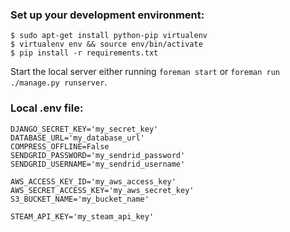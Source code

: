 ### Set up your development environment:

    $ sudo apt-get install python-pip virtualenv
    $ virtualenv env && source env/bin/activate
    $ pip install -r requirements.txt

Start the local server either running `foreman start` or `foreman run ./manage.py runserver`.

### Local .env file:

    DJANGO_SECRET_KEY='my_secret_key'
    DATABASE_URL='my_database_url'
    COMPRESS_OFFLINE=False
    SENDGRID_PASSWORD='my_sendrid_password'
    SENDGRID_USERNAME='my_sendrid_username'
    
    AWS_ACCESS_KEY_ID='my_aws_access_key'
    AWS_SECRET_ACCESS_KEY='my_aws_secret_key'
    S3_BUCKET_NAME='my_bucket_name'
    
    STEAM_API_KEY='my_steam_api_key'

